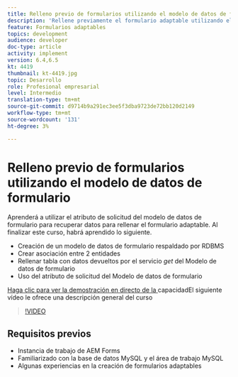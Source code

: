 ```yaml
---
title: Relleno previo de formularios utilizando el modelo de datos de formulario
description: 'Rellene previamente el formulario adaptable utilizando el atributo de solicitud del modelo de datos de formulario '
feature: Formularios adaptables
topics: development
audience: developer
doc-type: article
activity: implement
version: 6.4,6.5
kt: 4419
thumbnail: kt-4419.jpg
topic: Desarrollo
role: Profesional empresarial
level: Intermedio
translation-type: tm+mt
source-git-commit: d9714b9a291ec3ee5f3dba9723de72bb120d2149
workflow-type: tm+mt
source-wordcount: '131'
ht-degree: 3%

---
```



# Relleno previo de formularios utilizando el modelo de datos de formulario

Aprenderá a utilizar el atributo de solicitud del modelo de datos de formulario para recuperar datos para rellenar el formulario adaptable.
Al finalizar este curso, habrá aprendido lo siguiente.

* Creación de un modelo de datos de formulario respaldado por RDBMS
* Crear asociación entre 2 entidades
* Rellenar tabla con datos devueltos por el servicio _get_ del Modelo de datos de formulario
* Uso del atributo de solicitud del Modelo de datos de formulario


[Haga clic para ver la demostración en directo de la ](https://forms.enablementadobe.com/content/dam/formsanddocuments/fdmwithrequestparameterinurl/jcr:content?wcmmode=disabled&amp;empID=207)
capacidadEl siguiente vídeo le ofrece una descripción general del curso
>[!VIDEO](https://video.tv.adobe.com/v/36387/quality=9)

## Requisitos previos

* Instancia de trabajo de AEM Forms
* Familiarizado con la base de datos MySQL y el área de trabajo MySQL
* Algunas experiencias en la creación de formularios adaptables


